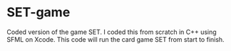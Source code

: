 # SET-game
Coded version of the game SET.
I coded this from scratch in C++ using SFML on Xcode.
This code will run the card game SET from start to finish.
